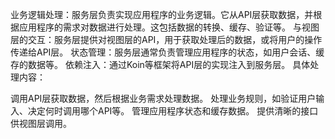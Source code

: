业务逻辑处理：服务层负责实现应用程序的业务逻辑。它从API层获取数据，并根据应用程序的需求对数据进行处理。这包括数据的转换、缓存、验证等。
与视图层的交互：服务层提供对视图层的API，用于获取处理后的数据，或将用户的操作传递给API层。
状态管理：服务层通常负责管理应用程序的状态，如用户会话、缓存的数据等。
依赖注入：通过Koin等框架将API层的实现注入到服务层。
具体处理内容：

调用API层获取数据，然后根据业务需求处理数据。
处理业务规则，如验证用户输入、决定何时调用哪个API等。
管理应用程序状态和缓存数据。
提供清晰的接口供视图层调用。